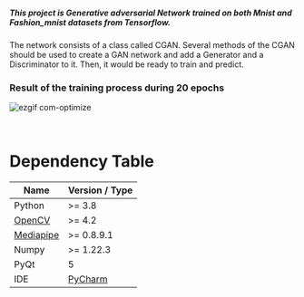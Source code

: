 ##### This project is Generative adversarial Network trained on both Mnist and Fashion_mnist datasets from Tensorflow.
The network consists of a class called CGAN. Several methods of the CGAN should be used to create a GAN network
and add a Generator and a Discriminator to it. Then, it would be ready to train and predict.


### Result of the training process during 20 epochs
![ezgif com-optimize](https://user-images.githubusercontent.com/112881732/229309875-127e6b01-1d55-42a8-8760-531f43f1b6d2.gif)


<br/>

# Dependency Table
|  Name | Version / Type |
| ------------ | ------------ |
|  Python | >= 3.8  |
| [OpenCV](https://opencv.org/)   | >= 4.2  |
| [Mediapipe](https://github.com/google/mediapipe)  |  >= 0.8.9.1 |
| Numpy  | >= 1.22.3  |
| PyQt | 5 |
| IDE | [PyCharm](https://www.jetbrains.com/pycharm/) |
<br/>
